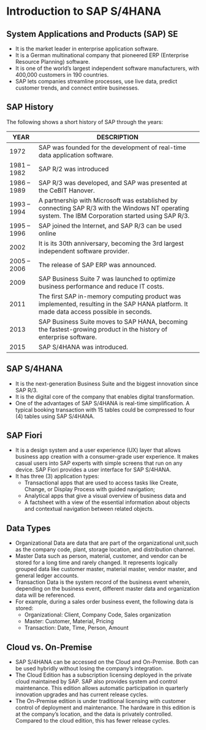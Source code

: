 # Introduction to SAP S/4HANA

## System Applications and Products (SAP) SE 
- It is the market leader in enterprise application software.
- It is a German multinational company that pioneered ERP (Enterprise Resource Planning) software.
- It is one of the world’s largest independent software manufacturers, with 400,000 customers in 190 countries.
- SAP lets companies streamline processes, use live data, predict customer trends, and connect entire businesses.

## SAP History
The following shows a short history of SAP through the years:

| YEAR | DESCRIPTION |
|------|-------------|
| 1972 | SAP was founded for the development of real-time data application software. |
| 1981 – 1982 | SAP R/2 was introduced |
| 1986 – 1989 | SAP R/3 was developed, and SAP was presented at the CeBIT Hanover. |
| 1993 – 1994 | A partnership with Microsoft was established by connecting SAP R/3 with the Windows NT operating system. The IBM Corporation started using SAP R/3. |
| 1995 – 1996 | SAP joined the Internet, and SAP R/3 can be used online |
| 2002 | It is its 30th anniversary, becoming the 3rd largest independent software provider. |
| 2005 – 2006 | The release of SAP ERP was announced. |
| 2009 | SAP Business Suite 7 was launched to optimize business performance and reduce IT costs. |
| 2011 | The first SAP in-memory computing product was implemented, resulting in the SAP HANA platform. It made data access possible in seconds. |
| 2013 | SAP Business Suite moves to SAP HANA, becoming the fastest-growing product in the history of enterprise software. |
| 2015 | SAP S/4HANA was introduced. |

## SAP S/4HANA
- It is the next-generation Business Suite and the biggest innovation since SAP R/3.
- It is the digital core of the company that enables digital transformation.
- One of the advantages of SAP S/4HANA is real-time simplification. A typical booking transaction with 15 tables
could be compressed to four (4) tables using SAP S/4HANA.

## SAP Fiori
- It is a design system and a user experience (UX) layer that allows business app creation with a consumer-grade
user experience. It makes casual users into SAP experts with simple screens that run on any device. SAP Fiori
provides a user interface for SAP S/4HANA.
- It has three (3) application types:
  - Transactional apps that are used to access tasks like Create, Change, or Display Process with
guided navigation;
  - Analytical apps that give a visual overview of business data and
  - A factsheet with a view of the essential information about objects and contextual navigation
between related objects.

## Data Types
- Organizational Data are data that are part of the organizational unit,such as the company code, plant, storage location, and distribution channel.
- Master Data such as person, material, customer, and vendor can be stored for a long time and rarely changed. It represents logically grouped data like customer master, material master, vendor master, and general ledger accounts.
- Transaction Data is the system record of the business event wherein, depending on the business event, different master data and organization data will be referenced.
- For example, during a sales order business event, the following data is stored:
  - Organizational: Client, Company Code, Sales organization
  - Master: Customer, Material, Pricing
  - Transaction: Date, Time, Person, Amount

## Cloud vs. On-Premise
- SAP S/4HANA can be accessed on the Cloud and On-Premise. Both can be used hybridly without losing the company’s integration.
- The Cloud Edition has a subscription licensing deployed in the private cloud maintained by SAP. SAP also provides system and control maintenance. This edition allows automatic participation in quarterly innovation upgrades and has current release cycles.
- The On-Premise edition is under traditional licensing with customer control of deployment and maintenance. The hardware in this edition is at the company’s location, and the data is privately controlled. Compared to the cloud edition, this has fewer release cycles.
